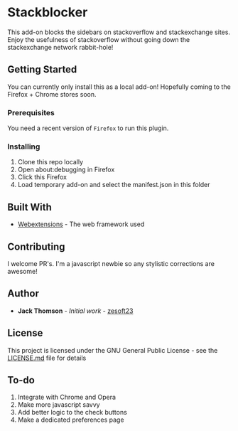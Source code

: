 # Stackblocker

This add-on blocks the sidebars on stackoverflow and stackexchange sites. Enjoy the usefulness of stackoverflow without going down the stackexchange network rabbit-hole!

## Getting Started

You can currently only install this as a local add-on! Hopefully coming to the Firefox + Chrome stores soon.

### Prerequisites

You need a recent version of `Firefox` to run this plugin.

### Installing

1. Clone this repo locally
2. Open about:debugging in Firefox
3. Click this Firefox
4. Load temporary add-on and select the manifest.json in this folder

## Built With

* [Webextensions](https://wiki.mozilla.org/WebExtensions) - The web framework used

## Contributing

I welcome PR's. I'm a javascript newbie so any stylistic corrections are awesome!

## Author

* **Jack Thomson** - *Initial work* - [zesoft23](https://github.com/zesoft23)

## License

This project is licensed under the GNU General Public License - see the [LICENSE.md](LICENSE.md) file for details

## To-do

1. Integrate with Chrome and Opera
2. Make more javascript savvy
3. Add better logic to the check buttons
4. Make a dedicated preferences page
